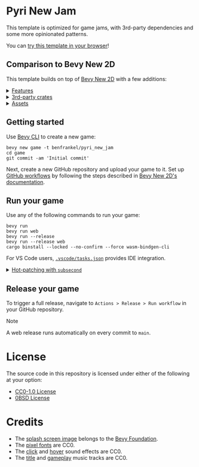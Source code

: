 # Pyri New Jam

This template is optimized for game jams, with 3rd-party dependencies and some more opinionated patterns.

You can [try this template in your browser](https://pyrious.itch.io/pyri-new-jam)!

## Comparison to Bevy New 2D

This template builds on top of [Bevy New 2D](https://github.com/TheBevyFlock/bevy_new_2d) with a few additions:

<details>
  <summary><ins>Features</ins></summary>

  - Hot-reloaded [config files](./assets/config)
  - Screen transition animations (fade in / out)
  - Fancy buttons (drop shadow, hover offset)
  - Press P or Escape to pause
  - Restart game from pause menu
  - Basic rich text parsing
  - Dynamic font size
</details>

<details>
  <summary><ins>3rd-party crates</ins></summary>

  - [`avian2d`](https://github.com/Jondolf/avian) for 2D physics
  - [`bevy_asset_loader`](https://github.com/NiklasEi/bevy_asset_loader) for asset loading ergonomics
  - [`bevy_common_assets`](https://github.com/NiklasEi/bevy_common_assets) for loading `.ron` assets
  - [`bevy_editor_pls`](https://github.com/jakobhellermann/bevy_editor_pls) for a live inspector window
  - [`bevy_mod_debugdump`](https://github.com/jakobhellermann/bevy_mod_debugdump) for inspecting the system graph
  - [`bevy_simple_prefs`](https://github.com/rparrett/bevy_simple_prefs) for remembering settings
  - [`bevy_simple_subsecond_system`](https://github.com/TheBevyFlock/bevy_simple_subsecond_system) for function hot-patching
  - [`iyes_progress`](https://github.com/IyesGames/iyes_progress) for loading bar progress tracking
  - [`leafwing-input-manager`](https://github.com/Leafwing-Studios/leafwing-input-manager) for input-to-action mapping
  - [`pyri_state`](https://github.com/benfrankel/pyri_state) for more flexible game states
  - [`pyri_tooltip`](https://github.com/benfrankel/pyri_tooltip) for tooltips
  - [`tiny_bail`](https://github.com/benfrankel/tiny_bail) for error handling ergonomics
</details>

<details>
  <summary><ins>Assets</ins></summary>
  
  - [`pypx`](https://pyrious.itch.io/pypx-fonts) pixel fonts
  - Different [click](https://freesound.org/people/suntemple/sounds/253168/) and [hover](https://freesound.org/people/deadsillyrabbit/sounds/251390/) sound effects
  - Different music for [title](https://freesound.org/people/edtijo/sounds/240376/) and [gameplay](https://freesound.org/people/Bertsz/sounds/545458/) screens
</details>

## Getting started

Use [Bevy CLI](https://github.com/TheBevyFlock/bevy_cli) to create a new game:

```shell
bevy new game -t benfrankel/pyri_new_jam
cd game
git commit -am 'Initial commit'
```

Next, create a new GitHub repository and upload your game to it. Set up [GitHub workflows](https://docs.github.com/en/actions/writing-workflows) by following the steps described in [Bevy New 2D's documentation](https://github.com/TheBevyFlock/bevy_new_2d/blob/main/docs/workflows.md).

## Run your game

Use any of the following commands to run your game:

```shell
bevy run
bevy run web
bevy run --release
bevy run --release web
cargo binstall --locked --no-confirm --force wasm-bindgen-cli
```

For VS Code users, [`.vscode/tasks.json`](./.vscode/tasks.json) provides IDE integration.

<details>
  <summary><ins>Hot-patching with <code>subsecond</code></ins></summary>

  Follow the instructions in [`bevy_simple_subsecond_system`](https://github.com/TheBevyFlock/bevy_simple_subsecond_system/).
  Make sure to read the [`Known Limitations`](https://github.com/TheBevyFlock/bevy_simple_subsecond_system/?tab=readme-ov-file#known-limitations) section.

  Annotate your systems to enable hot-patching.
  The functions they call can be hot-patched too; no additional annotations required!

  ```rust
  #[cfg_attr(feature = "native_dev", hot)]
  fn my_system() {}
  ```

  Run your game with hot-patching enabled:

  ```shell
  dx serve --hot-patch --features native_dev
  ```

  Now edit an annotated system's code while the game is running, and save the file.
  You should see `Status: Hot-patching...` in the CLI if you've got it working.
</details>

## Release your game

To trigger a full release, navigate to `Actions > Release > Run workflow` in your GitHub repository.

> [!NOTE]
> A web release runs automatically on every commit to `main`.

# License

The source code in this repository is licensed under either of the following at your option:

- [CC0-1.0 License](./LICENSE-CC0-1.0.txt)
- [0BSD License](./LICENSE-0BSD.txt)

# Credits

- The [splash screen image](https://github.com/bevyengine/bevy/blob/main/assets/branding/bevy_logo_dark.png) belongs to the [Bevy Foundation](https://bevyengine.org/foundation/).
- The [pixel fonts](https://pyrious.itch.io/pypx-fonts) are CC0.
- The [click](https://freesound.org/people/suntemple/sounds/253168/) and [hover](https://freesound.org/people/deadsillyrabbit/sounds/251390/) sound effects are CC0.
- The [title](https://freesound.org/people/edtijo/sounds/240376/) and [gameplay](https://freesound.org/people/Bertsz/sounds/545458/) music tracks are CC0.
